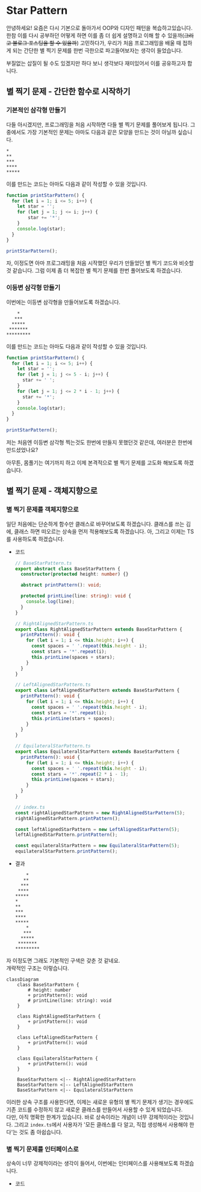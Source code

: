 # Star Pattern

안녕하세요! 요즘은 다시 기본으로 돌아가서 OOP와 디자인 패턴을 복습하고있습니다.
한참 이를 다시 공부하던 어떻게 하면 이를 좀 더 쉽게 설명하고 이해 할 수 있을까(~~그리고 블로그 포스팅을 할 수 있을까~~) 고민하다가, 우리가 처음 프로그래밍을 배울 때 접하게 되는 간단한 별 찍기 문제를 한번 극한으로 파고들어보자는 생각이 들었습니다.

부질없는 삽질이 될 수도 있겠지만 하다 보니 생각보다 재미있어서 이를 공유하고자 합니다.

## 별 찍기 문제 - 간단한 함수로 시작하기

### 기본적인 삼각형 만들기

다들 아시겠지만, 프로그래밍을 처음 시작하면 다들 별 찍기 문제를 풀어보게 됩니다. 그 중에서도 가장 기본적인 문제는 아마도 다음과 같은 모양을 만드는 것이 아닐까 싶습니다.

```
*
**
***
****
*****
```

이를 만드는 코드는 아마도 다음과 같이 작성할 수 있을 것입니다.

```js
function printStarPattern() {
  for (let i = 1; i <= 5; i++) {
    let star = '';
    for (let j = 1; j <= i; j++) {
        star += '*';
    }
    console.log(star);
  }
}

printStarPattern();
```

자, 이정도면 아마 프로그래밍을 처음 시작했던 우리가 만들었던 별 찍기 코드와 비슷할 것 같습니다. 그럼 이제 좀 더 복잡한 별 찍기 문제를 한번 풀어보도록 하겠습니다.

### 이등변 삼각형 만들기

이번에는 이등변 삼각형을 만들어보도록 하겠습니다.

```
    *    
   ***   
  *****  
 ******* 
*********
```

이를 만드는 코드는 아마도 다음과 같이 작성할 수 있을 것입니다.

```js
function printStarPattern() {
  for (let i = 1; i <= 5; i++) {
    let star = '';
    for (let j = 1; j <= 5 - i; j++) {
      star += ' ';
    }
    for (let j = 1; j <= 2 * i - 1; j++) {
      star += '*';
    }
    console.log(star);
  }
}

printStarPattern();
```

저는 처음엔 이등변 삼각형 찍는것도 한번에 만들지 못했던것 같은데, 여러분은 한번에 만드셨었나요?

아무튼, 몸풀기는 여기까지 하고 이제 본격적으로 별 찍기 문제를 고도화 해보도록 하겠습니다.

## 별 찍기 문제 - 객체지향으로

### 별 찍기 문제를 객체지향으로

일단 처음에는 단순하게 함수만 클래스로 바꾸어보도록 하겠습니다.
클래스를 쓰는 김에, 클래스 하면 떠오르는 상속을 먼저 적용해보도록 하겠습니다.
아, 그리고 이제는 TS를 사용하도록 하겠습니다.

- 코드

  ```ts
  // BaseStarPattern.ts
  export abstract class BaseStarPattern {
    constructor(protected height: number) {}

    abstract printPattern(): void;

    protected printLine(line: string): void {
      console.log(line);
    }
  }

  // RightAlignedStarPattern.ts
  export class RightAlignedStarPattern extends BaseStarPattern {
    printPattern(): void {
      for (let i = 1; i <= this.height; i++) {
        const spaces = ' '.repeat(this.height - i);
        const stars = '*'.repeat(i);
        this.printLine(spaces + stars);
      }
    }
  }

  // LeftAlignedStarPattern.ts
  export class LeftAlignedStarPattern extends BaseStarPattern {
    printPattern(): void {
      for (let i = 1; i <= this.height; i++) {
        const spaces = ' '.repeat(this.height - i);
        const stars = '*'.repeat(i);
        this.printLine(stars + spaces);
      }
    }
  }

  // EquilateralStarPattern.ts
  export class EquilateralStarPattern extends BaseStarPattern {
    printPattern(): void {
      for (let i = 1; i <= this.height; i++) {
        const spaces = ' '.repeat(this.height - i);
        const stars = '*'.repeat(2 * i - 1);
        this.printLine(spaces + stars);
      }
    }
  }

  // index.ts
  const rightAlignedStarPattern = new RightAlignedStarPattern(5);
  rightAlignedStarPattern.printPattern();

  const leftAlignedStarPattern = new LeftAlignedStarPattern(5);
  leftAlignedStarPattern.printPattern();

  const equilateralStarPattern = new EquilateralStarPattern(5);
  equilateralStarPattern.printPattern();
  ```

- 결과

  ```
      *
     **
    ***
   ****
  *****
  *    
  **   
  ***  
  **** 
  *****
      *
     ***
    *****
   *******
  *********
  ```

자 이정도면 그래도 기본적인 구색은 갖춘 것 같네요.  
개략적인 구조는 이렇습니다.

<!-- ![oop](./images/oop.png) -->

```mermaid
classDiagram
    class BaseStarPattern {
        # height: number
        + printPattern(): void
        # printLine(line: string): void
    }

    class RightAlignedStarPattern {
        + printPattern(): void
    }

    class LeftAlignedStarPattern {
        + printPattern(): void
    }

    class EquilateralStarPattern {
        + printPattern(): void
    }

    BaseStarPattern <|-- RightAlignedStarPattern
    BaseStarPattern <|-- LeftAlignedStarPattern
    BaseStarPattern <|-- EquilateralStarPattern
```

이러한 상속 구조를 사용한다면, 이제는 새로운 유형의 별 찍기 문제가 생기는 경우에도 기존 코드를 수정하지 않고 새로운 클래스를 만들어서 사용할 수 있게 되었습니다.  
다만, 아직 명확한 한계가 있습니다. 바로 상속이라는 개념이 너무 강제적이라는 것입니다.
그리고 `index.ts`에서 사용자가 '모든 클래스를 다 알고, 직접 생성해서 사용해야 한다'는 것도 좀 아쉽습니다.

### 별 찍기 문제를 인터페이스로

상속이 너무 강제적이라는 생각이 들어서, 이번에는 인터페이스를 사용해보도록 하겠습니다.

- 코드